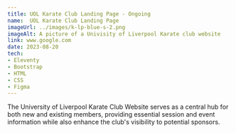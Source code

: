 ```yaml
---
title: UOL Karate Club Landing Page - Ongoing
name:  UOL Karate Club Landing Page
imageUrl: ../images/k-lp-blue-s-2.png
imageAlt: A picture of a Univisity of Liverpool Karate club website
link: www.google.com
date: 2023-08-20
tech:
- Eleventy
- Bootstrap
- HTML 
- CSS
- Figma
---
```

The University of Liverpool Karate Club Website serves as a central hub for both new and existing members, providing essential session and event information while also enhance the club's visibility to potential sponsors. 
